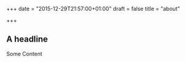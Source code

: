 +++
date = "2015-12-29T21:57:00+01:00"
draft = false
title = "about"

+++

## A headline

Some Content